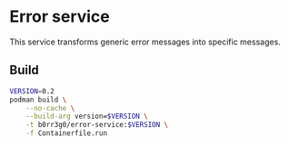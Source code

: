 # Error service

This service transforms generic error messages into specific messages. 

## Build

```zsh
VERSION=0.2
podman build \
    --no-cache \
    --build-arg version=$VERSION \
    -t b0rr3g0/error-service:$VERSION \
    -f Containerfile.run
```